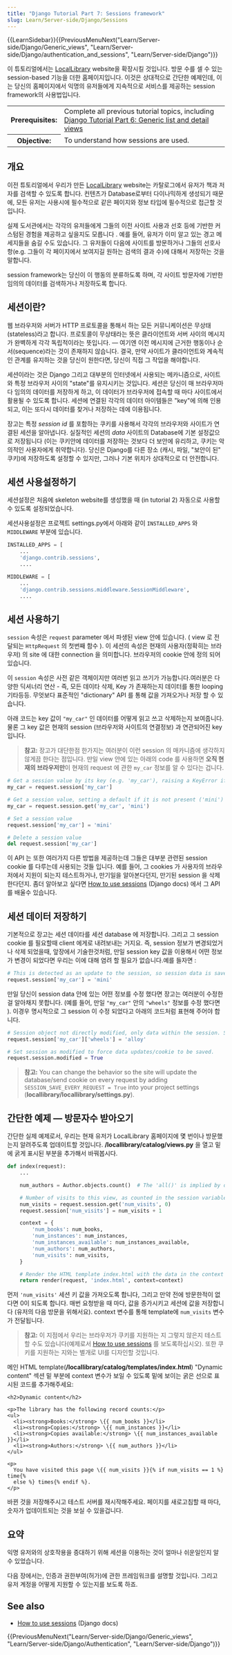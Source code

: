 ```yaml
---
title: "Django Tutorial Part 7: Sessions framework"
slug: Learn/Server-side/Django/Sessions
---
```


{{LearnSidebar}}{{PreviousMenuNext("Learn/Server-side/Django/Generic_views", "Learn/Server-side/Django/authentication_and_sessions", "Learn/Server-side/Django")}}

이 튜토리얼에서는 [LocalLibrary](/ko/docs/Learn/Server-side/Django/Tutorial_local_library_website) website을 확장시킬 것입니다. 방문 수를 셀 수 있는 session-based 기능을 더한 홈페이지입니다. 이것은 상대적으로 간단한 예제인데, 이는 당신의 홈페이지에서 익명의 유저들에게 지속적으로 서비스를 제공하는 session framework의 사용법입니다.

<table class="learn-box standard-table">
  <tbody>
    <tr>
      <th scope="row">Prerequisites:</th>
      <td>
        Complete all previous tutorial topics, including
        <a href="/ko/docs/Learn/Server-side/Django/Generic_views"
          >Django Tutorial Part 6: Generic list and detail views</a
        >
      </td>
    </tr>
    <tr>
      <th scope="row">Objective:</th>
      <td>To understand how sessions are used.</td>
    </tr>
  </tbody>
</table>

## 개요

이전 튜토리얼에서 우리가 만든 [LocalLibrary](/ko/docs/Learn/Server-side/Django/Tutorial_local_library_website) website는 카탈로그에서 유저가 책과 저자를 검색할 수 있도록 합니다. 컨텐츠가 Database로부터 다이나믹하게 생성되기 때문에, 모든 유저는 사용시에 필수적으로 같은 페이지와 정보 타입에 필수적으로 접근할 것입니다.

실제 도서관에서는 각각의 유저들에게 그들의 이전 사이트 사용과 선호 등에 기반한 커스텀된 경험을 제공하고 싶을지도 모릅니다 . 예를 들어, 유저가 이미 알고 있는 경고 메세지들을 숨길 수도 있습니다. 그 유저들이 다음에 사이트를 방문하거나 그들의 선호사항(e.g. 그들이 각 페이지에서 보여지길 원하는 검색의 결과 수)에 대해서 저장하는 것을 말합니다.

session framework는 당신이 이 행동의 분류하도록 하며, 각 사이트 방문자에 기반한 임의의 데이터를 검색하거나 저장하도록 합니다.

## 세션이란?

웹 브라우저와 서버가 HTTP 프로토콜을 통해서 하는 모든 커뮤니케이션은 무상태(stateless)라고 합니다. 프로토콜이 무상태라는 뜻은 클라이언트와 서버 사이의 메시지가 완벽하게 각각 독립적이라는 뜻입니다. — 여기엔 이전 메시지에 근거한 행동이나 순서(sequence)라는 것이 존재하지 않습니다. 결국, 만약 사이트가 클라이언트와 계속적인 관계를 유지하는 것을 당신이 원한다면, 당신이 직접 그 작업을 해야합니다.

세션이라는 것은 Django 그리고 대부분의 인터넷에서 사용되는 메카니즘으로, 사이트와 특정 브라우저 사이의 "state"를 유지시키는 것입니다. 세션은 당신이 매 브라우저마다 임의의 데이터를 저장하게 하고, 이 데이터가 브라우저에 접속할 때 마다 사이트에서 활용될 수 있도록 합니다. 세션에 연결된 각각의 데이터 아이템들은 "key"에 의해 인용되고, 이는 또다시 데이터를 찾거나 저장하는 데에 이용됩니다.

장고는 특정 _session id_ 를 포함하는 쿠키를 사용해서 각각의 브라우저와 사이트가 연결된 세션을 알아냅니다. 실질적인 세션의 _data_ 사이트의 Database에 기본 설정값으로 저장됩니다 (이는 쿠키안에 데이터를 저장하는 것보다 더 보안에 유리하고, 쿠키는 악의적인 사용자에게 취약합니다). 당신은 Django를 다른 장소 (캐시, 파일, "보안이 된" 쿠키)에 저장하도록 설정할 수 있지만, 그러나 기본 위치가 상대적으로 더 안전합니다.

## 세션 사용설정하기

세션설정은 처음에 skeleton website를 생성했을 때 (in tutorial 2) 자동으로 사용할 수 있도록 설정되었습니다.

세션사용설정은 프로젝트 settings.py에서 아래와 같이 `INSTALLED_APPS` 와 `MIDDLEWARE` 부분에 있습니다.

```python
INSTALLED_APPS = [
    ...
    'django.contrib.sessions',
    ....

MIDDLEWARE = [
    ...
    'django.contrib.sessions.middleware.SessionMiddleware',
    ....
```

## 세션 사용하기

`session` 속성은 `request` parameter 에서 파생된 view 안에 있습니다. ( view 로 전달되는 `HttpRequest` 의 첫번째 함수 ). 이 세션의 속성은 현재의 사용자(정확히는 브라우저) 의 site 에 대한 connection 을 의미합니다. 브라우저의 cookie 안에 정의 되어 있습니다.

이 `session` 속성은 사전 같은 객체이지만 여러번 읽고 쓰기가 가능합니다.여러분은 다양한 딕셔너리 연산 - 즉, 모든 데이타 삭제, Key 가 존재하는지 데이터를 통한 looping 기타등등. 무엇보다 표준적인 "dictionary" API 를 통해 값을 가져오거나 저장 할 수 있습니다.

아래 코드는 key 값이 `"my_car"` 인 데이터를 어떻게 읽고 쓰고 삭제하는지 보여줍니다. 물론 그 key 값은 현재의 session (브라우저와 사이트의 연결정보) 과 연관되어진 key 입니다.

> **참고:** 장고가 대단한점 한가지는 여러분이 이런 session 의 매카니즘에 생각하지 않게끔 한다는 점입니다. 만일 view 안에 있는 아래의 code 를 사용하면 **오직 현재의 브라우저만**이 현재의 request 에 관한 `my_car` 정보를 알 수 있다는 겁니다.

```python
# Get a session value by its key (e.g. 'my_car'), raising a KeyError if the key is not present
my_car = request.session['my_car']

# Get a session value, setting a default if it is not present ('mini')
my_car = request.session.get('my_car', 'mini')

# Set a session value
request.session['my_car'] = 'mini'

# Delete a session value
del request.session['my_car']
```

이 API 는 또한 여러가지 다른 방법을 제공하는데 그들은 대부분 관련된 session cookie 를 다루는데 사용되는 것들 입니다. 예를 들어, 그 cookies 가 사용자의 브라우저에서 지원이 되는지 테스트하거나, 만기일을 알아본다던지, 만기된 session 을 삭제 한다던지. 좀더 알아보고 싶다면 [How to use sessions](https://docs.djangoproject.com/en/2.0/topics/http/sessions/) (Django docs) 에서 그 API 를 배울수 있습니다.

## 세션 데이터 저장하기

기본적으로 장고는 세션 데이타를 세션 database 에 저장합니다. 그리고 그 session cookie 를 필요할때 client 에게로 내려보내는 거지요. 즉, session 정보가 변경되었거나 삭제 되었을때, 앞장에서 기술한것처럼, 만일 session key 값을 이용해서 어떤 정보가 변경이 되었다면 우리는 이에 대해 염려 할 필요가 없습니다.예를 들자면 :

```python
# This is detected as an update to the session, so session data is saved.
request.session['my_car'] = 'mini'
```

만일 당신이 session data 안에 있는 어떤 정보를 수정 했다면 장고는 여러분이 수정한걸 알아채지 못합니다. (예를 들어, 만일 `"my_car"` 안의 `"wheels"` 정보를 수정 했다면 ). 이경우 명시적으로 그 session 이 수정 되었다고 아래의 코드처럼 표현해 주어야 합니다.

```python
# Session object not directly modified, only data within the session. Session changes not saved!
request.session['my_car']['wheels'] = 'alloy'

# Set session as modified to force data updates/cookie to be saved.
request.session.modified = True
```

> **참고:** You can change the behavior so the site will update the database/send cookie on every request by adding `SESSION_SAVE_EVERY_REQUEST = True` into your project settings (**locallibrary/locallibrary/settings.py**).

## 간단한 예제 — 방문자수 받아오기

간단한 실제 예제로서, 우리는 현재 유저가 LocalLibrary 홈페이지에 몇 번이나 방문했는지 알려주도록 업데이트할 것입니다. **/locallibrary/catalog/views.py** 을 열고 밑에 굵게 표시된 부분을 추가해서 바꿔봅시다.

```python
def index(request):
    ...

    num_authors = Author.objects.count()  # The 'all()' is implied by default.

    # Number of visits to this view, as counted in the session variable.
    num_visits = request.session.get('num_visits', 0)
    request.session['num_visits'] = num_visits + 1

    context = {
        'num_books': num_books,
        'num_instances': num_instances,
        'num_instances_available': num_instances_available,
        'num_authors': num_authors,
        'num_visits': num_visits,
    }

    # Render the HTML template index.html with the data in the context variable.
    return render(request, 'index.html', context=context)
```

먼저 `'num_visits'` 세션 키 값을 가져오도록 합니다, 그리고 만약 전에 방문한적이 없다면 0이 되도록 합니다. 매번 요청받을 때 마다, 값을 증가시키고 세션에 값을 저장합니다 (유저의 다음 방문을 위해서요). context 변수를 통해 template에 `num_visits` 변수가 전달됩니다.

> **참고:** 이 지점에서 우리는 브라우저가 쿠키를 지원하는 지 그렇지 않은지 테스트할 수도 있습니다(예제로서 [How to use sessions](https://docs.djangoproject.com/en/2.0/topics/http/sessions/) 를 보도록하십시오). 또한 쿠키를 지원하는 지와는 별개로 UI를 디자인할 것입니다.

메인 HTML template(**/locallibrary/catalog/templates/index.html**) "Dynamic content" 섹션 밑 부분에 context 변수가 보일 수 있도록 밑에 보이는 굵은 선으로 표시된 코드를 추가해주세요:

```django
<h2>Dynamic content</h2>

<p>The library has the following record counts:</p>
<ul>
  <li><strong>Books:</strong> \{{ num_books }}</li>
  <li><strong>Copies:</strong> \{{ num_instances }}</li>
  <li><strong>Copies available:</strong> \{{ num_instances_available }}</li>
  <li><strong>Authors:</strong> \{{ num_authors }}</li>
</ul>

<p>
  You have visited this page \{{ num_visits }}{% if num_visits == 1 %} time{%
  else %} times{% endif %}.
</p>
```

바뀐 것을 저장해주시고 테스트 서버를 재시작해주세요. 페이지를 새로고침할 때 마다, 숫자가 업데이트되는 것을 보실 수 있을겁니다.

## 요약

익명 유저와의 상호작용을 증대하기 위해 세션을 이용하는 것이 얼마나 쉬운일인지 알 수 있었습니다.

다음 장에서는, 인증과 권한부여(허가)에 관한 프레임워크를 설명할 것입니다. 그리고 유저 계정을 어떻게 지원할 수 있는지를 보도록 하죠.

## See also

- [How to use sessions](https://docs.djangoproject.com/en/2.0/topics/http/sessions/) (Django docs)

{{PreviousMenuNext("Learn/Server-side/Django/Generic_views", "Learn/Server-side/Django/Authentication", "Learn/Server-side/Django")}}
